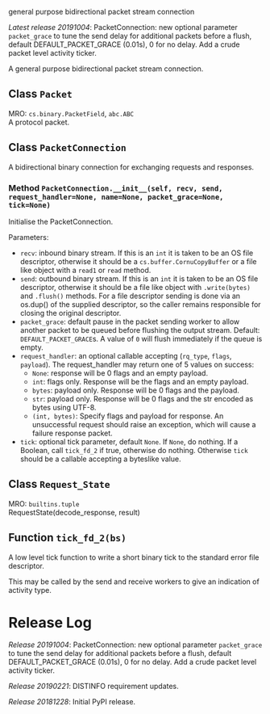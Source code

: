 general purpose bidirectional packet stream connection


*Latest release 20191004*:
PacketConnection: new optional parameter `packet_grace` to tune the send delay for additional packets before a flush, default DEFAULT_PACKET_GRACE (0.01s), 0 for no delay.
Add a crude packet level activity ticker.

A general purpose bidirectional packet stream connection.

## Class `Packet`

MRO: `cs.binary.PacketField`, `abc.ABC`  
A protocol packet.

## Class `PacketConnection`

A bidirectional binary connection for exchanging requests and responses.

### Method `PacketConnection.__init__(self, recv, send, request_handler=None, name=None, packet_grace=None, tick=None)`

Initialise the PacketConnection.

Parameters:
* `recv`: inbound binary stream.
  If this is an `int` it is taken to be an OS file descriptor,
  otherwise it should be a `cs.buffer.CornuCopyBuffer`
  or a file like object with a `read1` or `read` method.
* `send`: outbound binary stream.
  If this is an `int` it is taken to be an OS file descriptor,
  otherwise it should be a file like object with `.write(bytes)`
  and `.flush()` methods.
  For a file descriptor sending is done via an os.dup() of
  the supplied descriptor, so the caller remains responsible
  for closing the original descriptor.
* `packet_grace`:
  default pause in the packet sending worker
  to allow another packet to be queued
  before flushing the output stream.
  Default: `DEFAULT_PACKET_GRACE`s.
  A value of `0` will flush immediately if the queue is empty.
* `request_handler`: an optional callable accepting
  (`rq_type`, `flags`, `payload`).
  The request_handler may return one of 5 values on success:
  * `None`: response will be 0 flags and an empty payload.
  * `int`: flags only. Response will be the flags and an empty payload.
  * `bytes`: payload only. Response will be 0 flags and the payload.
  * `str`: payload only. Response will be 0 flags and the str
          encoded as bytes using UTF-8.
  * `(int, bytes)`: Specify flags and payload for response.
  An unsuccessful request should raise an exception, which
  will cause a failure response packet.
* `tick`: optional tick parameter, default `None`.
  If `None`, do nothing.
  If a Boolean, call `tick_fd_2` if true, otherwise do nothing.
  Otherwise `tick` should be a callable accepting a byteslike value.

## Class `Request_State`

MRO: `builtins.tuple`  
RequestState(decode_response, result)

## Function `tick_fd_2(bs)`

A low level tick function to write a short binary tick
to the standard error file descriptor.

This may be called by the send and receive workers to give
an indication of activity type.



# Release Log

*Release 20191004*:
PacketConnection: new optional parameter `packet_grace` to tune the send delay for additional packets before a flush, default DEFAULT_PACKET_GRACE (0.01s), 0 for no delay.
Add a crude packet level activity ticker.

*Release 20190221*:
DISTINFO requirement updates.

*Release 20181228*:
Initial PyPI release.
